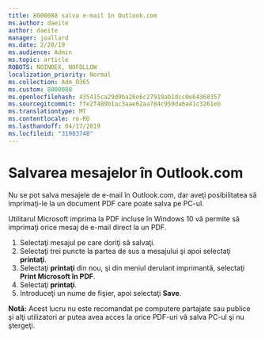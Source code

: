```yaml
---
title: 8000088 salva e-mail în Outlook.com
ms.author: daeite
author: daeite
manager: joallard
ms.date: 2/28/19
ms.audience: Admin
ms.topic: article
ROBOTS: NOINDEX, NOFOLLOW
localization_priority: Normal
ms.collection: Adm_O365
ms.custom: 8000088
ms.openlocfilehash: 435415ca29d9ba26e6c27919ab1dcc0e64368357
ms.sourcegitcommit: ffe2f489b1ac3aae62aa784c959da6a41c3261eb
ms.translationtype: MT
ms.contentlocale: ro-RO
ms.lasthandoff: 04/17/2019
ms.locfileid: "31903748"
---
```

# <a name="saving-messages-in-outlookcom"></a>Salvarea mesajelor în Outlook.com

Nu se pot salva mesajele de e-mail în Outlook.com, dar aveţi posibilitatea să imprimaţi-le la un document PDF care poate salva pe PC-ul.

Utilitarul Microsoft imprima la PDF incluse în Windows 10 vă permite să imprimaţi orice mesaj de e-mail direct la un PDF.

1. Selectaţi mesajul pe care doriţi să salvaţi.
2. Selectaţi trei puncte la partea de sus a mesajului şi apoi selectaţi **printaţi**.
3. Selectaţi **printaţi** din nou, şi din meniul derulant imprimantă, selectaţi **Print Microsoft în PDF**.
4. Selectaţi **printaţi**.
5. Introduceţi un nume de fişier, apoi selectaţi **Save**.

**Notă:** Acest lucru nu este recomandat pe computere partajate sau publice şi alţi utilizatori ar putea avea acces la orice PDF-uri vă salva PC-ul şi nu ştergeţi.